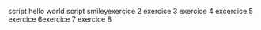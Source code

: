 script hello world
script smileyexercice 2
exercice 3 
exercice 4 
excercice 5 
exercice 6exercice 7 
exercice 8 
